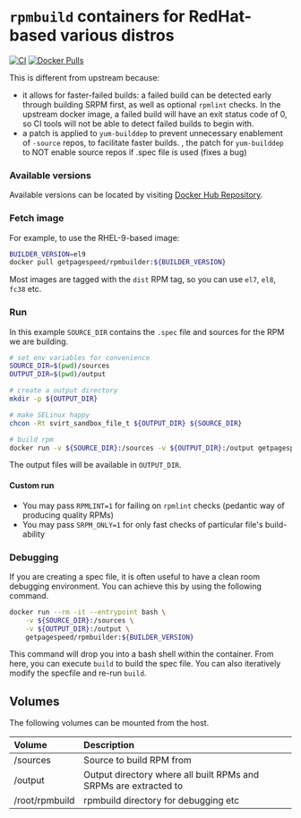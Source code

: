 # `rpmbuild` containers for RedHat-based various distros

[![CI](https://github.com/GetPageSpeed/rpmbuilder/actions/workflows/dockerbuild.yml/badge.svg)](https://github.com/GetPageSpeed/rpmbuilder/actions/workflows/dockerbuild.yml) [![Docker Pulls](https://img.shields.io/docker/pulls/getpagespeed/rpmbuilder.svg)](https://hub.docker.com/r/getpagespeed/rpmbuilder/)

This is different from upstream because:

* it allows for faster-failed builds: a failed build can be detected early through building SRPM first, as well as optional `rpmlint` checks. In the upstream docker image, a failed build will have an exit status code of 0, so CI tools will not be able to detect failed builds to begin with.
* a patch is applied to `yum-builddep` to prevent unnecessary enablement of `-source` repos, to facilitate faster builds.
, the patch for `yum-builddep` to NOT enable source repos if .spec file is used (fixes a bug)

### Available versions

Available versions can be located by visiting [Docker Hub Repository](https://hub.docker.com/r/getpagespeed/rpmbuilder/tags/).

### Fetch image

For example, to use the RHEL-9-based image:

```bash
BUILDER_VERSION=el9
docker pull getpagespeed/rpmbuilder:${BUILDER_VERSION}
```

Most images are tagged with the `dist` RPM tag, so you can use `el7`, `el8`, 
`fc38` etc.

### Run
In this example `SOURCE_DIR` contains the `.spec` file and sources for the RPM
we are building.

```bash
# set env variables for convenience
SOURCE_DIR=$(pwd)/sources
OUTPUT_DIR=$(pwd)/output

# create a output directory
mkdir -p ${OUTPUT_DIR}

# make SELinux happy
chcon -Rt svirt_sandbox_file_t ${OUTPUT_DIR} ${SOURCE_DIR}

# build rpm
docker run -v ${SOURCE_DIR}:/sources -v ${OUTPUT_DIR}:/output getpagespeed/rpmbuilder:${BUILDER_VERSION}
```

The output files will be available in `OUTPUT_DIR`.

#### Custom run

* You may pass `RPMLINT=1` for failing on `rpmlint` checks (pedantic way of producing quality RPMs)
* You may pass `SRPM_ONLY=1` for only fast checks of particular file's build-ability

###  Debugging
If you are creating a spec file, it is often useful to have a clean room debugging environment. You can achieve this by using the following command.

```bash
docker run --rm -it --entrypoint bash \
    -v ${SOURCE_DIR}:/sources \
    -v ${OUTPUT_DIR}:/output \
    getpagespeed/rpmbuilder:${BUILDER_VERSION}
```
This command will drop you into a bash shell within the container. From here, you can execute `build` to build the spec file. You can also iteratively modify the specfile and re-run `build`.

## Volumes
The following volumes can be mounted from the host.

| Volume         | Description                                                      |
|:---------------|:-----------------------------------------------------------------|
| /sources       | Source to build RPM from                                         |
| /output        | Output directory where all built RPMs and SRPMs are extracted to |
| /root/rpmbuild | rpmbuild directory for debugging etc                             |
